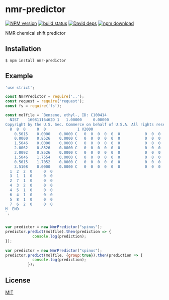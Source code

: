 # nmr-predictor

  [![NPM version][npm-image]][npm-url]
  [![build status][travis-image]][travis-url]
  [![David deps][david-image]][david-url]
  [![npm download][download-image]][download-url]

NMR chemical shift predictor

## Installation

```
$ npm install nmr-predictor
```

## Example

``` js
'use strict';

const NmrPredictor = require('..');
const request = require('request');
const fs = require('fs');

const molfile = `Benzene, ethyl-, ID: C100414
  NIST    16081116462D 1   1.00000     0.00000
Copyright by the U.S. Sec. Commerce on behalf of U.S.A. All rights reserved.
  8  8  0     0  0              1 V2000
    0.5015    0.0000    0.0000 C   0  0  0  0  0  0           0  0  0
    0.0000    0.8526    0.0000 C   0  0  0  0  0  0           0  0  0
    1.5046    0.0000    0.0000 C   0  0  0  0  0  0           0  0  0
    2.0062    0.8526    0.0000 C   0  0  0  0  0  0           0  0  0
    3.0092    0.8526    0.0000 C   0  0  0  0  0  0           0  0  0
    1.5046    1.7554    0.0000 C   0  0  0  0  0  0           0  0  0
    0.5015    1.7052    0.0000 C   0  0  0  0  0  0           0  0  0
    3.5108    0.0000    0.0000 C   0  0  0  0  0  0           0  0  0
  1  2  2  0     0  0
  3  1  1  0     0  0
  2  7  1  0     0  0
  4  3  2  0     0  0
  4  5  1  0     0  0
  6  4  1  0     0  0
  5  8  1  0     0  0
  7  6  2  0     0  0
M  END
`;


var predictor = new NmrPredictor("spinus");
predictor.predict(molfile).then(prediction => {
            console.log(prediction);
});
            
var predictor = new NmrPredictor("spinus");
predictor.predict(molfile, {group:true}).then(prediction => {
            console.log(prediction);
          });
```

## License

  [MIT](./LICENSE)

[npm-image]: https://img.shields.io/npm/v/cheminfo-nmr-predictor.svg?style=flat-square
[npm-url]: https://www.npmjs.com/package/cheminfo-nmr-predictor
[travis-image]: https://img.shields.io/travis/cheminfo-js/nmr-predictor/master.svg?style=flat-square
[travis-url]: https://travis-ci.org/cheminfo-js/nmr-predictor
[david-image]: https://img.shields.io/david/cheminfo-js/nmr-predictor.svg?style=flat-square
[david-url]: https://david-dm.org/cheminfo-js/nmr-predictor
[download-image]: https://img.shields.io/npm/dm/cheminfo-nmr-predictor.svg?style=flat-square
[download-url]: https://www.npmjs.com/package/cheminfo-nmr-predictor
